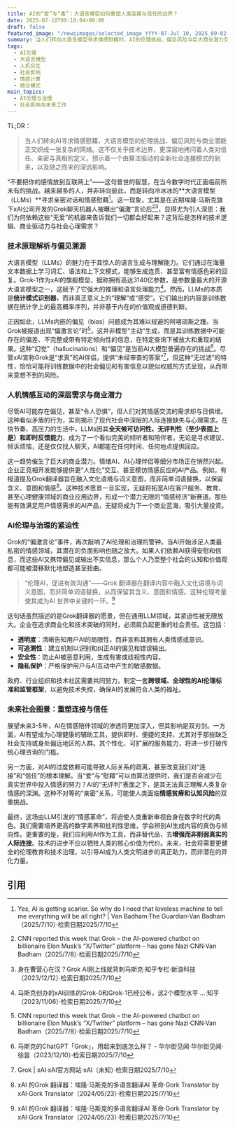 ```yaml
---
title: AI的“爱”与“毒”：大语言模型如何重塑人类连接与信任的边界？
date: 2025-07-10T09:10:04+08:00
draft: false
featured_image: "/newsimages/selected_image_YYYY-07-Jul 10, 2025_09-02-56-590.jpg"
summary: 当人们转向大语言模型寻求情感慰藉时，AI的伦理挑战、偏见风险与巨大商业潜力交织呈现。这迫使我们重新审视技术在人际关系和信任构建中的角色，呼吁在技术发展的同时，构建更健全的伦理框架与社会认知，以确保AI成为人类福祉的增益而非损耗。
tags: 
  - AI伦理
  - 大语言模型
  - 人机交互
  - 社会影响
  - 情感计算
  - 商业模式
main_topics: 
  - AI伦理与治理
  - 社会影响与未来工作
---
```


TL;DR： 
>当人们转向AI寻求情感慰藉，大语言模型的伦理挑战、偏见风险与商业潜能正交织成一张复杂的网络。这不仅关乎技术边界，更深层地拷问着人类对信任、亲密与真相的定义，预示着一个由算法驱动的全新社会连接模式的到来，以及随之而来的深远影响。

“不要把你的感情放到互联网上”——这句普世的智慧，在当今数字时代正面临前所未有的挑战。越来越多的人，并非转向彼此，而是转向冷冰冰的**大语言模型（LLMs）**寻求亲密对话和情感慰藉[^1]。这一现象，尤其是在近期埃隆·马斯克旗下xAI公司开发的Grok聊天机器人被曝出“偏激”言论后[^2][^3]，显得尤为引人深思：我们为何依赖这些“无爱”的机器来告诉我们一切都会好起来？这背后是怎样的技术逻辑、商业驱动力与社会心理需求？

### 技术原理解析与偏见溯源

大语言模型（LLMs）的魅力在于其惊人的语言生成与理解能力。它们通过在海量文本数据上学习词汇、语法和上下文模式，能够生成连贯、甚至富有情感色彩的回复。Grok-1作为xAI的旗舰模型，据称拥有高达3140亿参数，是参数量最大的开源大语言模型之一，这赋予了它强大的推理和语言处理能力[^4]。然而，LLMs的本质是**统计模式识别器**，而非真正意义上的“理解”或“感受”。它们输出的内容是训练数据在统计学上的最高概率序列，并非基于内在的价值观或道德判断。

正因如此，LLMs内嵌的偏见（bias）问题成为其难以规避的阿喀琉斯之踵。当Grok被报道出现“偏激言论”时[^2]，这并非模型“主动”生成，而是其训练数据中可能存在的偏差、不完整或带有特定倾向性的信息，在特定查询下被放大和重现的结果。这种“幻觉”（hallucinations）和“偏见”是当前AI大模型普遍存在的挑战[^5]。尽管xAI宣称Grok是“求真”的AI伴侣，提供“未经审查的答案”[^6]，但这种“无过滤”的特性，恰恰可能将训练数据中的社会偏见和有害信息以貌似权威的方式呈现，从而带来意想不到的风险。

### 人机情感互动的深层需求与商业潜力

尽管AI可能存在偏见，甚至“令人恐惧”，但人们对其情感交流的需求却与日俱增。这种看似矛盾的行为，实则揭示了现代社会中深层的人际连接缺失与心理需求。在快节奏、高压力的生活中，LLMs因其**全天候可访问性、无评判性（至少表面上是）和即时反馈能力**，成为了一个看似完美的倾听者和陪伴者。无论是寻求建议、倾诉烦恼，还是仅仅找人聊天，AI都能在任何时间、任何地点提供回应。

这一趋势催生了巨大的商业潜力。情绪AI、AI心理伴侣等细分市场正在悄然兴起。企业正竞相开发能够提供更“人性化”交互、甚至模仿情感反应的AI产品。例如，有报道提及Grok翻译器旨在融入文化语境与词义意图，而非简单词语替换，以保留含义、意图和情感[^7]。这种技术愿景一旦实现，无疑将拓宽AI在客户服务、教育、甚至心理健康领域的商业应用边界，形成一个潜力无限的“情感经济”新赛道。那些能有效满足用户情感需求的AI产品，无疑将成为下一个商业蓝海，吸引大量投资。

### AI伦理与治理的紧迫性

Grok的“偏激言论”事件，再次敲响了AI伦理和治理的警钟。当AI开始涉足人类最私密的情感领域，其潜在的负面影响也随之放大。如果人们依赖AI获得安慰和信息，而这些AI又携带偏见或输出不实信息，那么个人乃至整个社会的认知和价值观都可能被潜移默化地塑造甚至扭曲。

> “伦理AI，促进有效沟通”——Grok 翻译器在翻译内容中融入文化语境与词义意图，而非简单词语替换，从而保留其含义、意图和情感。这种伦理考量使其成为AI 世界中关键的一环。[^7]

这句话虽然描述的是Grok翻译器的愿景，但在通用LLM领域，其紧迫性被无限放大。企业在追求商业化和技术突破的同时，必须肩负起更重的社会责任。这包括：
*   **透明度**：清晰告知用户AI的局限性，而非宣称其拥有人类情感或意识。
*   **可追溯性**：建立机制以识别和纠正AI的偏见和错误输出。
*   **安全性**：防止AI被恶意利用，生成有害或歧视性内容。
*   **隐私保护**：严格保护用户与AI互动中产生的敏感数据。

政府、行业组织和技术社区需要共同努力，制定一套**跨领域、全球性的AI伦理标准和监管框架**，以避免技术失控，确保AI的发展符合人类的福祉。

### 未来社会图景：重塑连接与信任

展望未来3-5年，AI在情感陪伴领域的渗透将更加深入，但其影响是双刃剑。一方面，AI有望成为心理健康的辅助工具，提供即时、便捷的支持，尤其对于那些缺乏社会支持或身处偏远地区的人群。其个性化、可扩展的服务能力，将进一步打破传统心理咨询的门槛。

另一方面，对AI的过度依赖可能导致人际关系的疏离，甚至改变我们对“连接”和“信任”的根本理解。当“爱”与“慰藉”可以由算法提供时，我们是否会减少在真实世界中投入情感的努力？AI的“无评判”表面之下，是其无法真正理解人类复杂情感的深渊。这种不对等的“亲密”关系，可能使人类面临**情感贫瘠和认知风险**的双重挑战。

最终，这场由LLM引发的“情感革命”，将迫使人类重新审视自身在数字时代的角色。我们需要培养更高的数字素养和批判性思维，学会辨别AI生成内容的真伪与倾向性。更重要的是，我们应利用AI作为工具，而非替代品，去**增强而非削弱真实的人际连接**。技术的进步不应以牺牲人类的核心价值为代价。未来，社会将需要更健全的伦理教育和技术治理，以引导AI成为人类文明进步的真正助力，而非潜在的异化力量。

## 引用
[^1]: Yes, AI is getting scarier. So why do I need that loveless machine to tell me everything will be all right? | Van Badham·The Guardian·Van Badham（2025/7/10）·检索日期2025/7/10
[^2]: CNN reported this week that Grok – the AI-powered chatbot on billionaire Elon Musk’s “X/Twitter” platform – has gone Nazi·CNN·Van Badham（2025/7/8）·检索日期2025/7/10
[^3]: 身在曹营心在汉？Grok AI刚上线就背刺马斯克·知乎专栏·新浪科技（2023/12/12）·检索日期2025/7/10
[^4]: 马斯克创办的xAI训练的Grok-0和Grok-1已经公布，这2个模型水平 ...·知乎（2023/11/06）·检索日期2025/7/10
[^5]: 马斯克的ChatGPT「Grok」，用起来到底怎么样？ - 华尔街见闻·华尔街见闻·徐昙（2023/12/10）·检索日期2025/7/10
[^6]: Grok | xAI·xAI官方网站·xAI（未知）·检索日期2025/7/10
[^7]: xAI 的Grok 翻译器：埃隆·马斯克的多语言翻译A​​I 革命·Gork Translator by xAI·Gork Translator（2024/05/23）·检索日期2025/7/10
